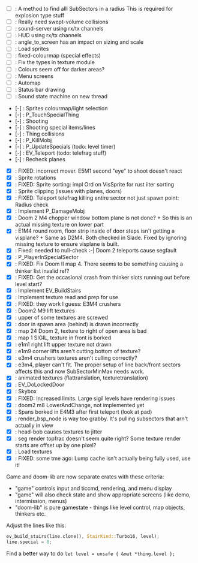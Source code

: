 - [ ] : A method to find alll SubSectors in a radius
        This is required for explosion type stuff
- [ ] : Really need swept-volume collisions
- [ ] : sound-server using rx/tx channels
- [ ] : HUD using rx/tx channels
- [ ] : angle_to_screen has an impact on sizing and scale
- [ ] : Load sprites
- [ ] : fixed-colourmap (special effects)
- [ ] : Fix the types in texture module
- [ ] : Colours seem off for darker areas?
- [ ] : Menu screens
- [ ] : Automap
- [ ] : Status bar drawing
- [ ] : Sound state machine on new thread

- [-] : Sprites colourmap/light selection
- [-] : P_TouchSpecialThing
- [-] : Shooting
- [-] : Shooting special items/lines
- [-] : Thing collisions
- [-] : P_KillMobj
- [-] : P_UpdateSpecials (todo: level timer)
- [-] : EV_Teleport (todo: telefrag stuff)
- [-] : Recheck planes

- [X] : FIXED: incorrect mover. E5M1 second "eye" to shoot doesn't react
- [X] : Sprite rotations
- [X] : FIXED: Sprite sorting: impl Ord on VisSprite for rust iiter sorting
- [X] : Sprite clipping (issues with planes, doors)
- [X] : FIXED: Teleport telefrag killing entire sector not just spawn point: Radius check
- [X] : Implement P_DamageMobj
- [X] : Doom 2 M4 chopper window bottom plane is not done?
        + So this is an actual missing texture on lower part
- [X] : E1M4 round room, floor strip inside of door steps isn't getting a visplane?
        + Same as D2M4. Both checked in Slade. Fixed by ignoring missing texture to ensure
          visplane is built.
- [X] : Fixed: needed to null-check :-| Doom 2 teleports cause segfault
- [X] : P_PlayerInSpecialSector
- [x] : FIXED: Fix Doom II map 4. There seems to be something causing a thinker list invalid ref?
- [x] : FIXED: Get the occasional crash from thinker slots running out before level start?
- [x] : Implement EV_BuildStairs
- [X] : Implement texture read and prep for use
- [X] : FIXED: they work I guess: E3M4 crushers
- [X] : Doom2 M9 lift textures
- [X] : upper of some textures are screwed
- [X] : door in spawn area (behind) is drawn incorrectly
- [X] : map 24 Doom 2, texture to right of open area is bad
- [X] : map 1 SIGIL, texture in front is borked
- [X] : e1m1 right lift upper texture not drawn
- [X] : e1m9 corner lifts aren't cutting bottom of texture?
- [X] : e3m4 crushers textures aren't culling correctly?
- [X] : e3m4, player can't fit. The proper setup of line back/front sectors affects this and now SubSectorMinMax needs work.
- [X] : animated textures (flattranslation, texturetranslation)
- [X] : EV_DoLockedDoor
- [X] : Skybox
- [X] : FIXED: Increased limits. Large sigil levels have rendering issues
- [X] : doom2 m8 LowerAndChange, not implemented yet
- [X] : Spans borked in E4M3 after first teleport (look at pad)
- [X] : render_bsp_node is way too grabby. It's pulling subsectors that arn't actually in view
- [X] : head-bob causes textures to jitter
- [X] : seg render topfrac doesn't seem quite right? Some texture render starts are offset up by one pixel?
- [X] : Load textures
- [X] : FIXED: some tme ago: Lump cache isn't actually being fully used, use it!

Game and doom-lib are now separate crates with these criteria:
- "game" controls input and ticcmd, rendering, and menu display
- "game" will also check state and show appropriate screens (like demo, intermission, menus)
- "doom-lib" is pure gamestate - things like level control, map objects, thinkers etc.

Adjust the lines like this:
```rust
ev_build_stairs(line.clone(), StairKind::Turbo16, level);
line.special = 0;
```

Find a better way to do `let level = unsafe { &mut *thing.level };`
